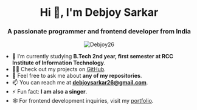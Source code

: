 

<h1 align="center">Hi 👋, I'm Debjoy Sarkar</h1>
<h3 align="center">A passionate programmer and frontend developer from India</h3>

<p align="center">
  <img src="https://komarev.com/ghpvc/?username=Debjoy26&label=Profile%20views&color=0e75b6&style=flat" alt="Debjoy26" />
</p>

- 🌱 I’m currently studying **B.Tech 2nd year, first semester at RCC Institute of Information Technology**.
- 👨‍💻 Check out my projects on [GitHub]().
- 💬 Feel free to ask me about **any of my repositories**.
- 📫 You can reach me at **debjoysarkar26@gmail.com**.
- ⚡ Fun fact: **I am also a singer**.
- 🕸️ For frontend development inquiries, visit my [portfolio]().



